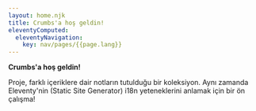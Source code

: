 ```yaml
---
layout: home.njk
title: Crumbs'a hoş geldin!
eleventyComputed:
  eleventyNavigation:
    key: nav/pages/{{page.lang}}
---
```


**Crumbs'a hoş geldin!**

Proje, farklı içeriklere dair notların tutulduğu bir koleksiyon. Aynı zamanda Eleventy'nin (Static Site Generator) i18n yeteneklerini anlamak için bir ön çalışma!
